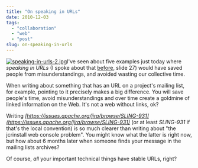 ```yaml
---
title: "On speaking in URLs"
date: 2010-12-03
tags: 
  - "collaboration"
  - "web"
  - "post"
slug: on-speaking-in-urls
---
```


[![speaking-in-urls-2.jpg](/assets/images/speaking-in-urls-2.jpg "speaking-in-urls-2.jpg")](http://grep.codeconsult.ch/2009/04/01/open-source-collaboration-tools-are-good-for-you-relooked-and-live-tomorrow/)I've seen about five examples just today where _speaking in URLs_ (I spoke about that [before](http://grep.codeconsult.ch/2009/04/01/open-source-collaboration-tools-are-good-for-you-relooked-and-live-tomorrow/), slide 27) would have saved people from misunderstandings, and avoided wasting our collective time.

When writing about something that has an URL on a project's mailing list, for example, pointing to it precisely makes a big difference. You will save people's time, avoid misunderstandings and over time create a goldmine of linked information on the Web. It's not a web without links, ok?

Writing _[https://issues.apache.org/jira/browse/SLING-931](https://issues.apache.org/jira/browse/SLING-931)_ (or at least _SLING-931_ if that's the local convention) is so much clearer than writing about "the jcrinstall web console problem". You might know what the latter is right now, but how about 6 months later when someone finds your message in the mailing lists archives?

Of course, _all_ your important technical things have stable URLs, right?
